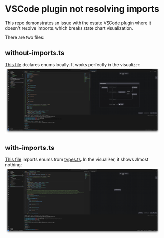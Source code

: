 # VSCode plugin not resolving imports

This repo demonstrates an issue with the xstate VSCode plugin where it doesn't resolve imports, which breaks state chart visualization.

There are two files:

## without-imports.ts

[This file](./without-imports.ts) declares enums locally. It works perfectly in the visualizer:
![Without Imports](./without-imports.png)

## with-imports.ts

[This file](./with-imports.ts) imports enums from [types.ts](./types.ts). In the visualizer, it shows almost nothing:
![With Imports](./with-imports.png)
